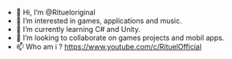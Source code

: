 - 👋 Hi, I’m @Ritueloriginal
- 👀 I’m interested in games, applications and music.
- 🌱 I’m currently learning C# and Unity.
- 💞️ I’m looking to collaborate on games projects and mobil apps.
- 📫 Who am i ? https://www.youtube.com/c/RituelOfficial

<!---
Ritueloriginal/Ritueloriginal is a ✨ special ✨ repository because its `README.md` (this file) appears on your GitHub profile.
You can click the Preview link to take a look at your changes.
--->
